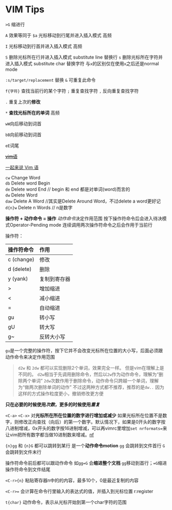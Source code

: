 # VIM Tips


`>G`	 缩进行

`A` 效果等同于 `$a` 光标移动到行尾并进入插入模式 高频

`I` 光标移动到行首并进入插入模式 高频

`S` 删除光标所在行并进入插入模式 substitute line 替换行
`s` 删除光标所在字符并进入插入模式 substitute char 替换字符
与`x`的区别仅在使用`x`之后还是normal mode

`:s/target/replacement` 替换 `&` 可重复此命令

`f{字符}` 查找当前行的某个字符
`;` 重复查找字符  `,` 反向重复查找字符

`.` 重复上次的**修改**

`*` **查找光标所在的单词** 高频

`wW`向后移动到词首

`bB`向前移动到词首

`eE`词尾

~~[vim语](https://app.yinxiang.com/shard/s34/nl/7629649/3f100815-3273-407b-8122-0c3698319e64)~~

[一起来说 Vim 语](http://www.jianshu.com/p/a361ce8c97bc)

`cw` Change Word  
`db` Delete word Begin  
`de` Delete word End // begin 和 end 都是对单词(word)而言的  
`dw` Delete Word  
`daw` Delete A Word //其实是Delete Around Word，不过delete a word更好记  
`d{n}w` Delete n Words // n是数字  

**操作符 + 动作命令 = 操作**
*动作命令*决定作用范围
按下操作符命令后会进入待决模式Operator-Pending mode
连续调用两次操作符命令之后会作用于当前行

操作符：

| 操作符命令      | 作用     |
| :--------- | :----- |
| c (change) | 修改     |
| d (delete) | 删除     |
| y (yank)   | 复制到寄存器 |
| >          | 增加缩进   |
| <          | 减小缩进   |
| =          | 自动缩进   |
| gu         | 转小写    |
| gU         | 转大写    |
| g~         | 反转大小写  |

`gu`是一个完整的操作符，按下它并不会改变光标所在位置的大小写，后面必须跟动作命令来决定作用范围

> `d2w` 和 `2dw` 都可以实现删除2个单词，效果完全一样。
> 但是vim在理解上是不同的。
> `d2w`相当于先调用删除命令，然后以`2w`作为动作命令，理解为“删除两个单词”
> `2dw`次数作用于删除命令，动作命令只跨越一个单词，理解为“做两次删除单词的动作”
> 不过这两种方式都不推荐，推荐的是`dw..`
> 因为这样的方式操作粒度更小，撤销修改更方便

**只在必要的时候使用*次数*，更多的时候使用*重复***


`<C-a>` `<C-x>` 对**光标所在所在位置的数字进行增加或减少**
如果光标所在位置不是数字，则修改正向查找（向后）的第一个数字。默认情况下，如果是0开头的数字按八进制增减，0x开头的数字按16进制增减，可以再vimrc里增加`set nrformats=`来让vim把所有数字都当做10进制数来增减。[nf](http://vimdoc.sourceforge.net/htmldoc/options.html#'nrformats')

`{n}gg` 和 `{n}G` 都可以跳转到某行 是一个**动作命令motion**
`gg` 会跳转到文件首行 
`G` 会跳转到文件末行

操作符命令前后都可以跟动作命令
如`gg=G` 会**缩进整个文档**
`gg`移动到首行；`=G`缩进操作符命令到文件结尾

`<C-r>{n}` 粘贴寄存器n中的的内容，最多10个，0是最近复制的内容

`<C-r>=` 会计算在命令行里输入的表达式的值，并插入到光标位置 r:register

`t{char}` 动作命令，表示从光标开始到第一个char字符的范围

